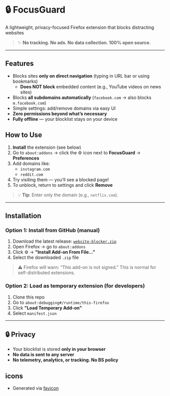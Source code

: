 # 🔒 FocusGuard

A lightweight, privacy-focused Firefox extension that blocks distracting websites

> ✨ **No tracking. No ads. No data collection. 100% open source.**

---

## Features

- Blocks sites **only on direct navigation** (typing in URL bar or using bookmarks)
  - **Does NOT block** embedded content (e.g., YouTube videos on news sites)
- Blocks **all subdomains automatically** (`facebook.com` → also blocks `m.facebook.com`)
- Simple settings: add/remove domains via easy UI
- **Zero permissions beyond what’s necessary**
- **Fully offline** — your blocklist stays on your device

## How to Use

1. **Install** the extension (see below)
2. Go to `about:addons` → click the ⚙️ icon next to **FocusGuard** → **Preferences**
3. Add domains like:
   - `instagram.com`
   - `reddit.com`
4. Try visiting them — you’ll see a blocked page!
5. To unblock, return to settings and click **Remove**

> 💡 **Tip**: Enter only the domain (e.g., `netflix.com`).

---

## Installation

### Option 1: Install from GitHub (manual)

1. Download the latest release: [`website-blocker.zip`](https://github.com/yourusername/website-blocker/releases/latest)
2. Open Firefox → go to `about:addons`
3. Click ⚙️ → **"Install Add-on From File..."**
4. Select the downloaded `.zip` file

> ⚠️ Firefox will warn: “This add-on is not signed.” This is normal for self-distributed extensions.

### Option 2: Load as temporary extension (for developers)

1. Clone this repo
2. Go to `about:debugging#/runtime/this-firefox`
3. Click **"Load Temporary Add-on"**
4. Select `manifest.json`

---

## 🔒 Privacy

- Your blocklist is stored **only in your browser**
- **No data is sent to any server**
- **No telemetry, analytics, or tracking. No BS policy**

## icons

- Generated via [favicon](https://favicon.io/favicon-generator)
